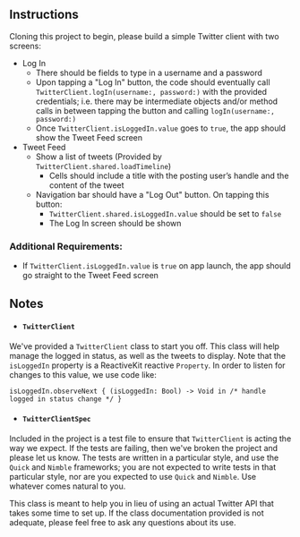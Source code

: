 ## Instructions
Cloning this project to begin, please build a simple Twitter client with two screens:
  - Log In
    - There should be fields to type in a username and a password
    - Upon tapping a "Log In" button, the code should eventually call `TwitterClient.logIn(username:, password:)` with the provided credentials; i.e. there may be intermediate objects and/or method calls in between tapping the button and calling `logIn(username:, password:)`
    - Once `TwitterClient.isLoggedIn.value` goes to `true`, the app should show the Tweet Feed screen
  - Tweet Feed
    - Show a list of tweets (Provided by `TwitterClient.shared.loadTimeline`)
      - Cells should include a title with the posting user’s handle and the content of the tweet
    - Navigation bar should have a "Log Out" button. On tapping this button:
      - `TwitterClient.shared.isLoggedIn.value` should be set to `false`
      - The Log In screen should be shown

### Additional Requirements: 
  - If `TwitterClient.isLoggedIn.value` is `true` on app launch, the app should go straight to the Tweet Feed screen


## Notes
- #### `TwitterClient`
We've provided a `TwitterClient` class to start you off. 
This class will help manage the logged in status, as well as the tweets to display.
Note that the `isLoggedIn` property is a ReactiveKit reactive `Property`. 
In order to listen for changes to this value, we use code like: 
```
isLoggedIn.observeNext { (isLoggedIn: Bool) -> Void in /* handle logged in status change */ }
```
- #### `TwitterClientSpec`
Included in the project is a test file to ensure that `TwitterClient` is acting the way we expect. 
If the tests are failing, then we've broken the project and please let us know.
The tests are written in a particular style, and use the `Quick` and `Nimble` frameworks; you are not expected to write tests in that particular style, nor are you expected to use `Quick` and `Nimble`.
Use whatever comes natural to you.

This class is meant to help you in lieu of using an actual Twitter API that takes some time to set up. 
If the class documentation provided is not adequate, please feel free to ask any questions about its use.
